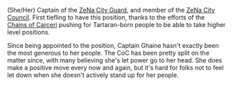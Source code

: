(She/Her) Captain of the [ZeNa City Guard](../../Organizations/ZeNa/ZeNa%20City%20Guard.md), and member of the [ZeNa City Council](../../Organizations/ZeNa/ZeNa%20City%20Council.md). First tiefling to have this position, thanks to the efforts of the [Chains of Carceri](../../Organizations/ZeNa/Chains%20of%20Carceri.md) pushing for Tartaran-born people to be able to take higher level positions.

Since being appointed to the position, Captain Ghaine hasn't exactly been the most generous to her people. The CoC has been pretty split on the matter since, with many believing she's let power go to her head. She does make a positive move every now and again, but it's hard for folks not to feel let down when she doesn't actively stand up for her people.